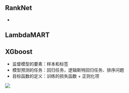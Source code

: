 ## RankNet
*



## LambdaMART

## XGboost
* 监督模型的要素：样本和标签
* 模型预测的任务：回归任务，逻辑斯特回归任务、排序问题
* 目标函数的定义：训练的损失函数 + 正则化项
<img src="http://chart.googleapis.com/chart?cht=tx&chl=\Large x=\frac{-b\pm\sqrt{b^2-4ac}}{2a}" style="border:none;">

